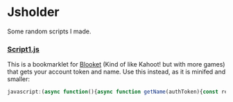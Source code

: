 # Jsholder
Some random scripts I made.


### [Script1.js](https://github.com/SY-Gato/Jsholder/blob/main/Script1.js)

This is a bookmarklet for [Blooket](https://blooket.com) (Kind of like Kahoot! but with more games) that gets your account token and name.
Use this instead, as it is minifed and smaller:
```js
javascript:(async function(){async function getName(authToken){const response=await fetch('https://api.blooket.com/api/users/verify-token?token=JWT+'+authToken);const data=await response.json();return data.name};const myToken=localStorage.token.split('JWT ')[1];const name=await getName(myToken);alert(`Token: ${myToken} Name: ${name}`)})()
```

